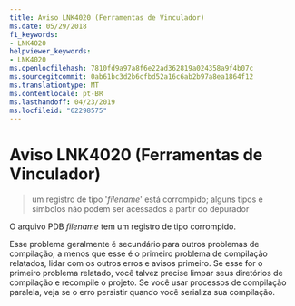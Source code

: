 ```yaml
---
title: Aviso LNK4020 (Ferramentas de Vinculador)
ms.date: 05/29/2018
f1_keywords:
- LNK4020
helpviewer_keywords:
- LNK4020
ms.openlocfilehash: 7810fd9a97a8f6e22ad362819a024358a9f4b07c
ms.sourcegitcommit: 0ab61bc3d2b6cfbd52a16c6ab2b97a8ea1864f12
ms.translationtype: MT
ms.contentlocale: pt-BR
ms.lasthandoff: 04/23/2019
ms.locfileid: "62298575"
---
```

# <a name="linker-tools-warning-lnk4020"></a>Aviso LNK4020 (Ferramentas de Vinculador)

> um registro de tipo '*filename*' está corrompido; alguns tipos e símbolos não podem ser acessados a partir do depurador

O arquivo PDB *filename* tem um registro de tipo corrompido.

Esse problema geralmente é secundário para outros problemas de compilação; a menos que esse é o primeiro problema de compilação relatados, lidar com os outros erros e avisos primeiro. Se esse for o primeiro problema relatado, você talvez precise limpar seus diretórios de compilação e recompile o projeto. Se você usar processos de compilação paralela, veja se o erro persistir quando você serializa sua compilação.